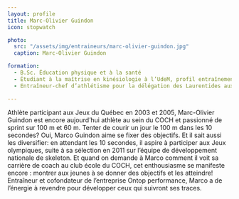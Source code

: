 ```yaml
---
layout: profile
title: Marc-Olivier Guindon
icon: stopwatch

photo:
  src: "/assets/img/entraineurs/marc-olivier-guindon.jpg"
  caption: Marc-Olivier Guindon

formation:
  - B.Sc. Éducation physique et à la santé
  - Étudiant à la maîtrise en kinésiologie à l’UdeM, profil entraînements de performance, prévention de blessures et psychologie sportive
  - Entraîneur-chef d’athlétisme pour la délégation des Laurentides aux Jeux du Québec depuis 2010

---
```


Athlète participant aux Jeux du Québec en 2003 et 2005, Marc-Olivier Guindon est encore aujourd’hui athlète au sein du COCH et passionné de sprint sur 100 m et 60 m. Tenter de courir un jour le 100 m dans les 10 secondes? Oui, Marco Guindon aime se fixer des objectifs. Et il sait aussi les diversifier: en attendant les 10 secondes, il aspire à participer aux Jeux olympiques, suite à sa sélection en 2011 sur l’équipe de développement nationale de skeleton. Et quand on demande à Marco comment il voit sa carrière de coach au club école du COCH, cet enthousiasme se manifeste encore : montrer aux jeunes à se donner des objectifs et les atteindre! Entraîneur et cofondateur de l’entreprise Ontop performance, Marco a de l’énergie à revendre pour développer ceux qui suivront ses traces.
